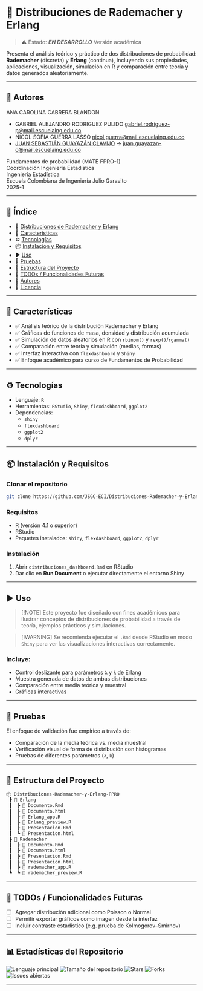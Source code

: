 # 📌 Distribuciones de Rademacher y Erlang

> ⚠️ Estado: ***EN DESARROLLO*** Versión académica

Presenta el análisis teórico y práctico de dos distribuciones de probabilidad: **Rademacher** (discreta) y **Erlang** (continua), incluyendo sus propiedades, aplicaciones, visualización, simulación en R y comparación entre teoría y datos generados aleatoriamente.

---

## 👥 Autores
ANA CAROLINA CABRERA BLANDON

- GABRIEL ALEJANDRO RODRIGUEZ PULIDO [gabriel.rodriguez-p@mail.escuelaing.edu.co](mailto:gabriel.rodriguez-p@mail.escuelaing.edu.co)
- NICOL SOFIA GUERRA LASSO [nicol.guerra@mail.escuelaing.edu.co](mailto:nicol.guerra@mail.escuelaing.edu.co)
- [JUAN SEBASTIÁN GUAYAZÁN CLAVIJO](https://github.com/JSGC-ECI) → [juan.guayazan-c@mail.escuelaing.edu.co](mailto:juan.guayazan-c@mail.escuelaing.edu.co)

Fundamentos de probabilidad (MATE FPRO-1)     
Coordinación Ingeniería Estadística     
Ingeniería Estadística    
Escuela Colombiana de Ingeniería Julio Garavito    
2025-1

---

## 🧠 Índice

- 📌 [Distribuciones de Rademacher y Erlang](#-distribuciones-de-rademacher-y-erlang)
- 🚀 [Características](#-características)
- ⚙️ [Tecnologías](#️-tecnologías)
- 📦 [Instalación y Requisitos](#-instalación-y-requisitos)
- ▶️ [Uso](#️-uso)
- 🧪 [Pruebas](#-pruebas)
- 📁 [Estructura del Proyecto](#-estructura-del-proyecto)
- 📌 [TODOs / Funcionalidades Futuras](#-todos--funcionalidades-futuras)
- 👥 [Autores](#-autores)
- 📄 [Licencia](#-licencia)

---

## 🚀 Características

- ✅ Análisis teórico de la distribución Rademacher y Erlang
- ✅ Gráficas de funciones de masa, densidad y distribución acumulada
- ✅ Simulación de datos aleatorios en R con `rbinom()` y `rexp()`/`rgamma()`
- ✅ Comparación entre teoría y simulación (medias, formas)
- ✅ Interfaz interactiva con `flexdashboard` y `Shiny`
- ✅ Enfoque académico para curso de Fundamentos de Probabilidad

---

## ⚙️ Tecnologías

- Lenguaje: `R`
- Herramientas: `RStudio`, `Shiny`, `flexdashboard`, `ggplot2`
- Dependencias:
  - `shiny`
  - `flexdashboard`
  - `ggplot2`
  - `dplyr`

---

## 📦 Instalación y Requisitos

### Clonar el repositorio

```bash
git clone https://github.com/JSGC-ECI/Distribuciones-Rademacher-y-Erlang-FPRO.git
````

### Requisitos

* R (versión 4.1 o superior)
* RStudio
* Paquetes instalados: `shiny`, `flexdashboard`, `ggplot2`, `dplyr`

### Instalación

1. Abrir `distribuciones_dashboard.Rmd` en RStudio
2. Dar clic en **Run Document** o ejecutar directamente el entorno Shiny

---

## ▶️ Uso

> \[!NOTE]
> Este proyecto fue diseñado con fines académicos para ilustrar conceptos de distribuciones de probabilidad a través de teoría, ejemplos prácticos y simulaciones.

> \[!WARNING]
> Se recomienda ejecutar el `.Rmd` desde RStudio en modo `Shiny` para ver las visualizaciones interactivas correctamente.

### Incluye:

* Control deslizante para parámetros `λ` y `k` de Erlang
* Muestra generada de datos de ambas distribuciones
* Comparación entre media teórica y muestral
* Gráficas interactivas

---

## 🧪 Pruebas

El enfoque de validación fue empírico a través de:

* Comparación de la media teórica vs. media muestral
* Verificación visual de forma de distribución con histogramas
* Pruebas de diferentes parámetros (`λ`, `k`)

---

## 📁 Estructura del Proyecto

```bash
📦 Distribuciones-Rademacher-y-Erlang-FPRO
 ┣ 📂 Erlang
 ┃  ┣ 📜 Documento.Rmd
 ┃  ┣ 📜 Documento.html
 ┃  ┣ 📜 Erlang_app.R                  
 ┃  ┣ 📜 Erlang_preview.R
 ┃  ┣ 📜 Presentacion.Rmd
 ┃  ┗ 📜 Presentacion.html
 ┣ 📂 Rademacher
 ┃  ┣ 📜 Documento.Rmd
 ┃  ┣ 📜 Documento.html
 ┃  ┣ 📜 Presentacion.Rmd
 ┃  ┣ 📜 Presentacion.html
 ┃  ┣ 📜 rademacher_app.R               
 ┗  ┗ 📜 rademacher_preview.R
```

---

## 📌 TODOs / Funcionalidades Futuras

* [ ] Agregar distribución adicional como Poisson o Normal
* [ ] Permitir exportar gráficos como imagen desde la interfaz
* [ ] Incluir contraste estadístico (e.g. prueba de Kolmogorov–Smirnov)

---

## 📊 Estadísticas del Repositorio

![Lenguaje principal](https://img.shields.io/github/languages/top/JSGC-ECI/Distribuciones-Rademacher-y-Erlang-FPRO?style=flat-square)
![Tamaño del repositorio](https://img.shields.io/github/repo-size/JSGC-ECI/Distribuciones-Rademacher-y-Erlang-FPRO?style=flat-square)
![Stars](https://img.shields.io/github/stars/JSGC-ECI/Distribuciones-Rademacher-y-Erlang-FPRO?style=flat-square)
![Forks](https://img.shields.io/github/forks/JSGC-ECI/Distribuciones-Rademacher-y-Erlang-FPRO?style=flat-square)
![Issues abiertas](https://img.shields.io/github/issues/JSGC-ECI/Distribuciones-Rademacher-y-Erlang-FPRO?style=flat-square)

---
